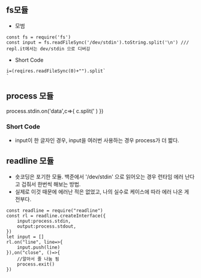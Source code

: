 ## fs모듈

* 모범
```
const fs = require('fs')
const input = fs.readFileSync('/dev/stdin').toString.split('\n') /// repl.it에서는 dev/stdin 으로 디버깅
```
* Short Code
```
i=(reqires.readFileSync(0)+"").split`
`
```
## process 모듈
process.stdin.on('data',c=>{
    c.split(' )
})
### Short Code
* input이 한 글자인 경우, input을 여러번 사용하는 경우 process가 더 짧다.

## readline 모듈
* 숏코딩은 포기한 모듈. 백준에서 '/dev/stdin' 으로 읽어오는 경우 런타임 에러 난다고 겁줘서 한번씩 해보는 방법.
* 실제로 이것 때문에 에러난 적은 없었고, 나의 실수로 케이스에 따라 에러 나온 게 전부다.
```
const readline = require("readline")
const rl = readline.createInterface({
    input:process.stdin,
    output:process.stdout,
})
let input = []
rl.on("line", line=>{
    input.push(line)
}),on("close", ()=>{
    //알아서 줄 나눔 됨
    process.exit()
})
```